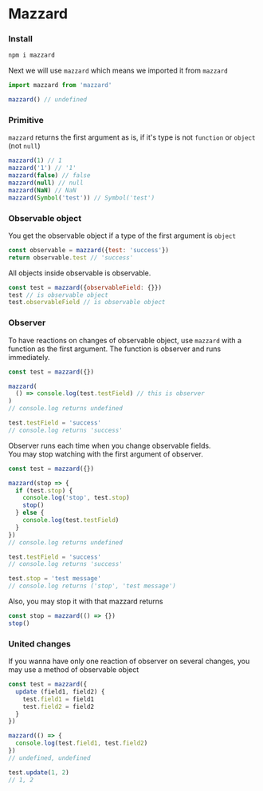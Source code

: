 # Mazzard
### Install
```bash
npm i mazzard
```
Next we will use `mazzard` which means we imported it from `mazzard`
```javascript
import mazzard from 'mazzard'

mazzard() // undefined
```

### Primitive
`mazzard` returns the first argument as is, if it's type is not `function` or `object` (not `null`)
```javascript
mazzard(1) // 1
mazzard('1') // '1'
mazzard(false) // false
mazzard(null) // null
mazzard(NaN) // NaN
mazzard(Symbol('test')) // Symbol('test')
```

### Observable object
You get the observable object if a type of the first argument is `object`
```javascript
const observable = mazzard({test: 'success'})
return observable.test // 'success'
```
All objects inside observable is observable.
```javascript
const test = mazzard({observableField: {}})
test // is observable object
test.observableField // is observable object
```

### Observer
To have reactions on changes of observable object, use `mazzard` with a function as the first argument.
The function is observer and runs immediately.
```javascript
const test = mazzard({})

mazzard(
  () => console.log(test.testField) // this is observer
)
// console.log returns undefined

test.testField = 'success'
// console.log returns 'success'
```
Observer runs each time when you change observable fields.  
You may stop watching with the first argument of observer.
```javascript
const test = mazzard({})

mazzard(stop => {
  if (test.stop) {
    console.log('stop', test.stop)
    stop()
  } else {
    console.log(test.testField)
  }
})
// console.log returns undefined

test.testField = 'success'
// console.log returns 'success'

test.stop = 'test message'
// console.log returns ('stop', 'test message')
```
Also, you may stop it with that mazzard returns
```javascript
const stop = mazzard(() => {})
stop()
```
### United changes
If you wanna have only one reaction of observer on several changes, you may use a method of observable object
```javascript
const test = mazzard({
  update (field1, field2) {
    test.field1 = field1
    test.field2 = field2
  }
})

mazzard(() => {
  console.log(test.field1, test.field2)
})
// undefined, undefined

test.update(1, 2)
// 1, 2
```